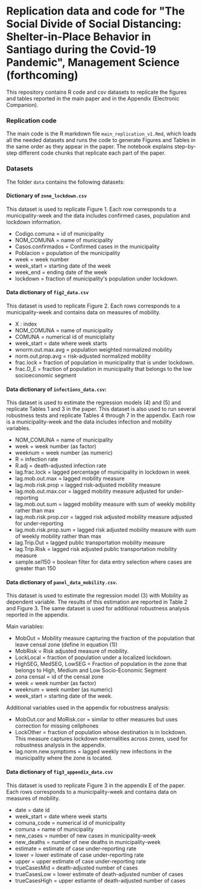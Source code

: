 # Replication data and code for "The Social Divide of Social Distancing: Shelter-in-Place Behavior in Santiago during the Covid-19 Pandemic", Management Science (forthcoming)

This repository contains R code and csv datasets to replicate the figures and tables reported in the main paper and in the Appendix (Electronic Companion).

### Replication code

The main code is the R markdown file `main_replication_v1.Rmd`, which loads all the needed datasets and runs the code to generate Figures and Tables in the same order as they appear in the paper. The notebook explains step-by-step different code chunks that replicate each part of the paper.


### Datasets

The folder `data` contains the following datasets:

#### Dictionary of `zone_lockdown.csv`

This dataset is used to replicate Figure 1. Each row corresponds to a municipality-week and the data includes confirmed cases, population and lockdown information.

- Codigo.comuna = id of municipality
- NOM_COMUNA = name of municipality
- Casos.confirmados = Confirmed cases in the municipality
- Poblacion = population of the municipality
- week = week number
- week_start = starting date of the week
- week_end = ending date of the week
- lockdown = fraction of municipality's population under lockdown.


#### Data dictionary of `fig2_data.csv`

This dataset is used to replicate Figure 2. Each rows corresponds to a municipality-week and contains data on measures of mobility.

- X : index
- NOM_COMUNA = name of municipality
- COMUNA = numerical id of municiplaity
- week_start = date where week starts
- wnorm.out.max.avg = population weighted normalized mobility
- norm.out.prop.avg = risk-adjusted normalized mobility
- frac.lock = fraction of population in municipality that is under lockdown.
- frac.D_E = fraction of population in municipality that belongs to the low socioeconomic segment


#### Data dictionary of `infections_data.csv`:

This dataset is used to estimate the regression models (4) and (5) and replicate Tables 1 and 3 in the paper. This dataset is also used to run several robustness tests and replicate Tables 4 through 7 in the appendix. Each row is a municipality-week and the data includes infection and mobility variables.

- NOM_COMUNA = name of municipality
- week = week number (as factor)
- weeknum = week number (as numeric)
- R = infection rate
- R.adj = death-adjusted infection rate
- lag.frac.lock = lagged percentage of municipality in lockdown in week
- lag.mob.out.max = lagged mobility measure
- lag.mob.risk.prop = lagged risk-adjusted mobility measure
- lag.mob.out.max.cor = lagged mobility measure adjusted for under-reporting
- lag.mob.out.sum = lagged mobility measure with sum of weekly mobility rather than max
- lag.mob.risk.prop.cor = lagged risk adjusted mobility measure adjusted for under-reporting
- lag.mob.risk.prop.sum = lagged risk adjusted mobility measure with sum of weekly mobility rather than max
- lag.Trip.Out = lagged public transportation mobility measure
- lag.Trip.Risk = lagged risk adjusted public transportation mobility measure
- sample.sel150 = boolean filter for data entry selection where cases are greater than 150


#### Data dictionary of `panel_data_mobility.csv`.

This dataset is used to estimate the regression model (3) with Mobility as dependent variable. The results of this estimation are reported in Table 2 and Figure 3. The same dataset is used for additional robustness analysis reported in the appendix. 

Main variables:

- MobOut = Mobility measure capturing the fraction of the population that leave censal zone (define in equation (1)) 
- MobRisk = Risk adjusted measure of mobility.
- LockLocal = fraction of population under a localized lockdown.
- HighSEG, MedSEG, LowSEG = Fraction of population in the zone that belongs to High, Medium and Low Socio-Economic Segment
- zona censal = id of the censal zone
- week = week number (as factor)
- weeknum = week number (as numeric)
- week_start = starting date of the week.

Additional variables used in the appendix for robustness analysis:

- MobOut.cor and MoRisk.cor = similar to other measures but uses correction for missing cellphones
- LockOther = fraction of population whose destination is in lockdown. This measure captures lockdown externalities across zones, used for robustness analysis in the appendix.
- lag.norm.new.symptoms = lagged weekly new infections in the municipality where the zone is located.


#### Data dictionary of `fig3_appendix_data.csv`

This dataset is used to replicate Figure 3 in the appendix E of the paper. Each rows corresponds to a municipality-week and contains data on measures of mobility.

- date = date id
- week_start = date where week starts
- comuna_code = numerical id of municipality
- comuna = name of municipality
- new_cases = number of new cases in municipality-week
- new_deaths = number of new deaths in municipality-week
- estimate = estimate of case under-reporting rate
- lower = lower estimate of case under-reporting rate
- upper = upper estimate of case under-reporting rate
- trueCasesMid = death-adjusted number of cases
- trueCasesLow = lower estimate of death-adjusted number of cases
- trueCasesHigh = upper estiamte of death-adjusted number of cases

